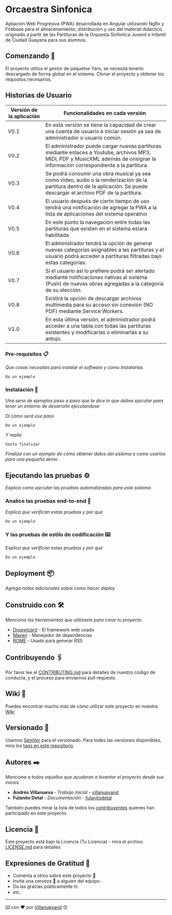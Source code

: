 # Orcaestra Sinfonica

Apliación Web Progresiva (PWA) desarrollada en Angular utilizando NgRx y Firebase para el almacenamiento, distribución y uso del material didactico originado a partir de las Partituras de la Orquesta Sinfonica Juvenil e Infantil de Ciudad Guayana para sus alumnos.

## Comenzando 🚀

El proyecto utiliza el gestor de paquetse Yarn, se necesita tenerlo descargado de forma global en el sistema. 
Clonar el proyecto y obtener los requisitos necesarios.


## Historias de Usuario
| Versión de la aplicación | Funcionalidades en cada versión                                                                                                                                                   |
| ------------------------ | --------------------------------------------------------------------------------------------------------------------------------------------------------------------------------- |
| V0.1                     | En esta versión se tiene la capacidad de crear una cuenta de usuario e iniciar sesión ya sea de administrador o usuario común.                                                    |
| V0.2                     | El administrador puede cargar nuevas partituras mediante enlaces a Youtube, archivos MP3, MIDI, PDF y MusicXML además de  onsignar la información correspondiente a la partitura. |
| V0.3                     | Se podrá consumir una obra musical ya sea como video, audio o la renderización de la partitura dentro de la aplicación. Se puede descargar el archivo PDF de la partitura.        |
| V0.4                     | El usuario después de cierto tiempo de uso tendrá una notificación de agregar la PWA a la lista de aplicaciones del sistema operativo                                             |
| V0.5                     | En este punto la navegación entre todas las partituras que existen en el sistema estará habilitada                                                                                |
| V0.6                     | El administrador tendrá la opción de generar nuevas categorías asignables a las partituras y el usuario podrá acceder a partituras filtradas bajo estas categorías.               |
| V0.7                     | Si el usuario así lo prefiere podrá ser alertado mediante notificaciones nativas al sistema (Push) de nuevas obras agregadas a la categoría de su elección.                       |
| V0.8                     | Existirá la opción de descargar archivos multimedia para su acceso sin conexión (NO PDF) mediante Service Workers.                                                                |
| V1.0                     | En esta última versión, el administrador podrá acceder a una tabla con todas las partituras existentes y modificarlas o eliminarlas a su antojo.                                  |

### Pre-requisitos 📋

_Que cosas necesitas para instalar el software y como instalarlas_

```
Da un ejemplo
```

### Instalación 🔧

_Una serie de ejemplos paso a paso que te dice lo que debes ejecutar para tener un entorno de desarrollo ejecutandose_

_Dí cómo será ese paso_

```
Da un ejemplo
```

_Y repite_

```
hasta finalizar
```

_Finaliza con un ejemplo de cómo obtener datos del sistema o como usarlos para una pequeña demo_

## Ejecutando las pruebas ⚙️

_Explica como ejecutar las pruebas automatizadas para este sistema_

### Analice las pruebas end-to-end 🔩

_Explica que verifican estas pruebas y por qué_

```
Da un ejemplo
```

### Y las pruebas de estilo de codificación ⌨️

_Explica que verifican estas pruebas y por qué_

```
Da un ejemplo
```

## Deployment 📦

_Agrega notas adicionales sobre como hacer deploy_

## Construido con 🛠️

_Menciona las herramientas que utilizaste para crear tu proyecto_

* [Dropwizard](http://www.dropwizard.io/1.0.2/docs/) - El framework web usado
* [Maven](https://maven.apache.org/) - Manejador de dependencias
* [ROME](https://rometools.github.io/rome/) - Usado para generar RSS

## Contribuyendo 🖇️

Por favor lee el [CONTRIBUTING.md](https://gist.github.com/villanuevand/xxxxxx) para detalles de nuestro código de conducta, y el proceso para enviarnos pull requests.

## Wiki 📖

Puedes encontrar mucho más de cómo utilizar este proyecto en nuestra [Wiki](https://github.com/tu/proyecto/wiki)

## Versionado 📌

Usamos [SemVer](http://semver.org/) para el versionado. Para todas las versiones disponibles, mira los [tags en este repositorio](https://github.com/tu/proyecto/tags).

## Autores ✒️

_Menciona a todos aquellos que ayudaron a levantar el proyecto desde sus inicios_

* **Andrés Villanueva** - *Trabajo Inicial* - [villanuevand](https://github.com/villanuevand)
* **Fulanito Detal** - *Documentación* - [fulanitodetal](#fulanito-de-tal)

También puedes mirar la lista de todos los [contribuyentes](https://github.com/your/project/contributors) quíenes han participado en este proyecto. 

## Licencia 📄

Este proyecto está bajo la Licencia (Tu Licencia) - mira el archivo [LICENSE.md](LICENSE.md) para detalles

## Expresiones de Gratitud 🎁

* Comenta a otros sobre este proyecto 📢
* Invita una cerveza 🍺 a alguien del equipo. 
* Da las gracias públicamente 🤓.
* etc.



---
⌨️ con ❤️ por [Villanuevand](https://github.com/Villanuevand) 😊